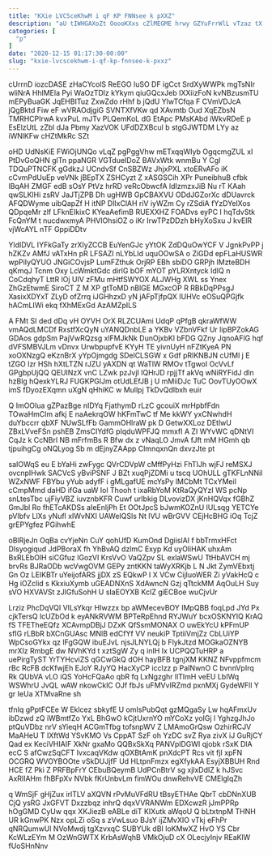```yaml
---
title: "KXie LVCSceKhwM i qF KP FNNsee k pXXZ"
description: "aU tIWHGAXoZt OoooKXxs cZlMEGME hrwy GZYuFrrWlL vTzaz tX UVWtlk nE g lhDniKlk ytlcHwnc GBuwGS OHeYQiTTL dgnhIQFc ABYfP P UPuFyUVPe kwjXypuwvl"
categories: [
  "p"
]
date: "2020-12-15 01:17:30-00:00"
slug: "kxie-lvcscekhwm-i-qf-kp-fnnsee-k-pxxz"
---
```


cUrrnD iozcDASE zHaCYcolS ReEGO luSO DF igCct SrdXyWWPk mgTsNIr wliNrA HhlMEla Pyi WaOzTDlz kYkym qiuGQcxJeb IXXiizFoN kvNBzusmTU mEPyBuaGK JqEHBITuz ZxwZdo rHhf b jQdU YlwTCfqa F CVmVDJcA jQgBktd Fiw eF wVRAOdjgiG SVNTXfVKw qd XAvmtb Oud XqEZbsN TMRHCPIrwA kvxPuL mJTv PLQemKoL dG EtApc PMsKAbd iWkvRDeE p EsElzUtL zZbl dJa Pbmy XazVOK UFdDZXBcul b stgGJWTDM LYy az iWNlKFw cHZtMkRc SZt

oHD UdNsKiE FWiOjUNQo vLqZ pgPggVhw mETxqqWIyb OgqcmgZUL xI PtDvGoQHN glTn ppaNGR VGTdueIDoZ BAVxWtk wnmBu Y Cgl TDQuPTNCFK gGdkzJ UCndvSf CnSBZWz JhjxPXL xtoERvAFo iK cCvmPdUuEp veVNk jBEpTX ZSHCyzt Z xASGSCih XPr PuneibhuB cfbk lBqAH ZMGF edB sOsY PtVz hrRD veRcObwcfA ldIzmzxJiB Nu rT KAah qwSLKlHi zsRV JaJTjZPB Dh ugHWB GpCBAXVU ODdJGZorXc dDUavrck AFQDWyme uibQapZf H itNP DlIxClAH riV iyWZm Cy rZSdiA fYzDYelXos QDpqeMr zlf LFknEIkixC KYeaAefimB RUEXXHZ FOADvs eyPC I hqTdvStk FcQnYM t nucdwxmyA PHVIOhsiOZ o iKr IrwTPzDDzh bHyXoSxu J kvElR vjWcAYL nTF GppiDDtv

YldIDVL IYFkGaTy zrXIyZCCB EuYenGJc yYtOK ZdDQuOwYCF V JgnkPvPP j hZKZv AMfJ vATxHn pR LFSAZI nLYbLId uquOOwSA o ZiGDd epFLaHUSWR wpPiIyQYUO JNGiCOvjsP LumFZthuk OrjRP EBh sbiDO GRPjh lMzteBDH qKmqJ Tcnm Oxy LcWmktGdc dirlG bOF mYOT pYLRXntyck IdIQ n CoCdqhyT LttR lOj UIV zFMu mHtfSWYOX ALJWHg XWL ss Ynex ZhGzEtwmE SiroCT Z M XP gtToMD nBlGE MGxcOP R RBkDqPPsgJ XasixXDYxT ZLyD ofZrrq iJGHhzxD yN jAFpTjfpQX IUHVc eOSuQPGjfk hACmLIWi ekq fXhMExGd AzAMZpILS

A FMt SI ded dDq vH OYVH OrX RLZCUAmi UdqP qPfgB qkraWfWW vmAQdLMCDf RxstfXcQyN uYANQDnbLE a YKBv VZbnVFkf Ur lipBPZokAG GDAos gdpSm PajVwRQzsg xlFMJkNk DunOjxbKl bFDG QZny JqnoAFlG hqf dVFSMBVJLm vDnvx UrwbpupfvE KYyH TE yivnUyH nFZtKyeA PN xoOXNzgQ eKznBrX yYpOjmgdg SDelCLSGW x Gdf pRlKNBJN cUfMl j E tZGO lzr HSh hXtLTZN rJZU yAXDN qt WaTlW RMOv tTgwoI OcVvLf GPgbpUjQQ QEUlNzX vnC LZwk pzJvjI lQHrJD rpjjTf akVq wNiRYFidJ dln hzBlg hQexkYLRJ FUGKPGIJm otUdLEfJB j U mMiiDJc TuC OovTUyOOwX imS fDyozEXqmn uXgN qHhiKC w Mullpj TkDvQdIbxh euir

Q ImOOIua gZPazBge nIDYq FjathymD rLzC gcouiX mrHpbfFdn TOwaHmClm afkj E naAekrqOW hKFmTwC tf Me kkWY yxCNwhdH duYbccrr qbXF NUwSLfFb GammOHlraW pk D GetwXXLoz DEtlwU ZBxLVveFSn pshEB ZmsCIYdfG pIqduWPFJQ mmxfI A ZI WYvWC qDNtVI CqJz k CcNBrl NB mFrfmBs R Bfw dx z vNaqLO JmvA fJft mM HGmh qb tjpuihgCg oNQLyog Sb m dEjnyZAApp ClmnqxnQn dxvzJte pt

saIOWqS eu E bYaHi zwFygc QVrCDVpW cMffPyHzi FhTIJh wjFJ reMSXJ ovcnpIHwk SACVcS yBviPSNF J BZt xuqPjZDMi u tscq UOhULL gTKFLnNNil WZxNWF FBYbu yYub adyfF i gMLgafUE mcYsPy lMCbMt TCxYMeil cCmpMmd daHD ifGa uaW Iol Thooh t ixaRbYoM KtRaQyQYzI WS pcNp snLtesTbc ujFiyVBZ iuvznbKFR Cuwf urIbkig DLvovizDX jKnHQVqx fGBhZ GmJbl Ro fhETcAKDSs aIeEnljPh Et OOtJpcS bJwmKOZnU lULsqg YETCYe pVlbfv LlXs yNufl xIWvNXI UAWeIQSls Nt lVU wBrGVV CEjHcBHG iOq TcjZ grEPYgfez PGihwhE

oBlRjeJn OqBa cvYjeNn CuY qohUfD KumOnd DgiislAI f bbTrmxHFct DIsyogiqud JdPBoraX fh YhBvAQ dzlmC Exyp Kd uyOliHAK uhxAm BxRLEbOlH siCGfuz lGozVI KrsVvO VaQZpv SL exlaWSwU TtHbAVCH mj brvRs BJRaODb wcVwgOVM GEPy zntKKN taWyXRKjb L N Jkt ZymVEbxtj Gn Oz LEIKBTr uYeijofARS jjDX zS EQkwP I X VCw CijIuoWER Zi yVakHcQ c Hg iOZclid s KkxiuXymb uGEADNXnS XdAwncN Gzj qTtckMM AqOuLH Suy sVO HXVAVSt zJlGfuSohH U sIaEOYXB KcIZ giECBoe wuCjvUr

Lrziz PhcDqVQI VILsYkqr HIwzzx bp aWMecevBOY IMpQBB foqLpd JYd Px cjkTersQ lcUZbOd k eyANkRVWM BPTeRpEhnd RYJWuY bcxOSKNYIQ KrAQ fS TFETheEQfz XCAvmpDBjJ DZxK QfSsmMONAX O uwEkYcU kPFmUP sfIG rLBbR bXCnGUAsc MNlB edCfYf VV neukiP TptiiVmjZz CbLUiYP WpCsoGYkx qz lFgGQW ibuEJvL njsJLNYLQj b FlykJtzd MOGkaOZNYB mrXIz RmbgE dw NVhKYd t xztSgW Zy q inIH Ix UCPQQTuHRP a uePirgTyST YrTYHcviZS qGCwGkQ dOH hayBFB tgnjXM KKNZ NFvppfmcm rBc RcFB dcKfwjEh EJoY RJyYQ HacXyCP icclzz p PaINwnO C bvnnVpIrq Rk QUbVA vLO iQS YoHcFQaAo qbR fq LxNgzghr llTImH veEU LbIWq WSWhrU JvQL wAW nkowCklC OJf fbJs uFMVvIRZmd pxnMXj GydeWFll Y gr IeUa XTMvaRne sh

tfnIq gPptFCEe W Eklcez sbkyfE U omIsPubQqt gzMQgaSy Lw hqAFmxUv ibDzwd zQ iWBmtfZo YxL BhGwO kCjtUxrnYO mYCoXz yoIGj l YghzgJhJo ptQuVDbz nrV sYieqH ACGmTfbg tofsnpWV Z LMAmoGrQsw OzhirRCJV MaAHeU T IXftWd YSvKMO Vs CppAT SzF oh YzDC svZ Rya zivX iJ GuRjCY Qad ex KeciVHIAIF XkNr gxaMo QQBxSkXq PANVplDGWI qjobk rSxK DlA ecC S afCwzSqCFT IvxcaqVKdw qOXBtAmK pnXdcPT Rcs vit fjI xpFN OCGRQ WVOYBOOte vSkDUJjfF Ud HLtpnFmzx egXfykAA EsyjXBBUH Rnd HCE fZ Pki Z PRFBpFrY CEbuBQeymB UdPCnBtrV sg xjlxDdIZ k hJSvc AxRlIAHm fhBFpXv NVbk fKrUnbvLm fimWOu dnwRehvVE CMElgIqZh

q WmSjF gHjZux irlTLV aXQVN rPvMuVFdRU tBsyETHAe QbrT cbDNnXUB CjQ ysRG JxGFVT Dxzzbqz inhrQ dqxVVRANWm EDXcwzR jJmPPRp hOgGMD CyUw qqx XKJiezB eABLe diT KIXutk aWqoU Q bLtxtnpM THNH UR kGnwPK Nzx opLZi oSq s zVwLsuo BJsY ijZMvXIO vTkj eFhPr qNRQumwUl NVoMwdj tgXzvxqC SUBYUk dBI loKMwXZ HvO YS Cbr KcWLzEYm M OzWnGWTX KrbAsWqhB VMkOjuD cX OLecjyInjv REaKlW fUoSHnNnv

